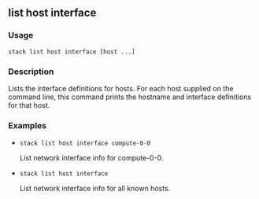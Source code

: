 ## list host interface

### Usage

`stack list host interface [host ...]`

### Description

Lists the interface definitions for hosts. For each host supplied on
	the command line, this command prints the hostname and interface
	definitions for that host.

### Examples

* `stack list host interface compute-0-0`

   List network interface info for compute-0-0.

* `stack list host interface`

   List network interface info for all known hosts.



